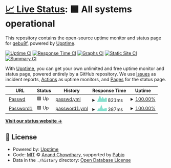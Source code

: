 # [📈 Live Status](https://gebu8f.github.io/upptime): <!--live status--> **🟩 All systems operational**

This repository contains the open-source uptime monitor and status page for [gebu8f](https://gebu8f.github.io/upptime), powered by [Upptime](https://github.com/upptime/upptime).

[![Uptime CI](https://github.com/gebu8f/upptime/workflows/Uptime%20CI/badge.svg)](https://github.com/gebu8f/upptime/actions?query=workflow%3A%22Uptime+CI%22)
[![Response Time CI](https://github.com/gebu8f/upptime/workflows/Response%20Time%20CI/badge.svg)](https://github.com/gebu8f/upptime/actions?query=workflow%3A%22Response+Time+CI%22)
[![Graphs CI](https://github.com/gebu8f/upptime/workflows/Graphs%20CI/badge.svg)](https://github.com/gebu8f/upptime/actions?query=workflow%3A%22Graphs+CI%22)
[![Static Site CI](https://github.com/gebu8f/upptime/workflows/Static%20Site%20CI/badge.svg)](https://github.com/gebu8f/upptime/actions?query=workflow%3A%22Static+Site+CI%22)
[![Summary CI](https://github.com/gebu8f/upptime/workflows/Summary%20CI/badge.svg)](https://github.com/gebu8f/upptime/actions?query=workflow%3A%22Summary+CI%22)

With [Upptime](https://upptime.js.org), you can get your own unlimited and free uptime monitor and status page, powered entirely by a GitHub repository. We use [Issues](https://github.com/gebu8f/upptime/issues) as incident reports, [Actions](https://github.com/gebu8f/upptime/actions) as uptime monitors, and [Pages](https://gebu8f.github.io/upptime) for the status page.

<!--start: status pages-->
<!-- This summary is generated by Upptime (https://github.com/upptime/upptime) -->
<!-- Do not edit this manually, your changes will be overwritten -->
<!-- prettier-ignore -->
| URL | Status | History | Response Time | Uptime |
| --- | ------ | ------- | ------------- | ------ |
| <img alt="" src="https://icons.duckduckgo.com/ip3/passwd.gebu8f.pp.ua.ico" height="13"> [Passwd](https://passwd.gebu8f.pp.ua) | 🟩 Up | [passwd.yml](https://github.com/Gebu8f6/upptime/commits/HEAD/history/passwd.yml) | <details><summary><img alt="Response time graph" src="./graphs/passwd/response-time-week.png" height="20"> 821ms</summary><br><a href="https://uptime.gebu8f.us.kg/history/passwd"><img alt="Response time 799" src="https://img.shields.io/endpoint?url=https%3A%2F%2Fraw.githubusercontent.com%2FGebu8f6%2Fupptime%2FHEAD%2Fapi%2Fpasswd%2Fresponse-time.json"></a><br><a href="https://uptime.gebu8f.us.kg/history/passwd"><img alt="24-hour response time 491" src="https://img.shields.io/endpoint?url=https%3A%2F%2Fraw.githubusercontent.com%2FGebu8f6%2Fupptime%2FHEAD%2Fapi%2Fpasswd%2Fresponse-time-day.json"></a><br><a href="https://uptime.gebu8f.us.kg/history/passwd"><img alt="7-day response time 821" src="https://img.shields.io/endpoint?url=https%3A%2F%2Fraw.githubusercontent.com%2FGebu8f6%2Fupptime%2FHEAD%2Fapi%2Fpasswd%2Fresponse-time-week.json"></a><br><a href="https://uptime.gebu8f.us.kg/history/passwd"><img alt="30-day response time 799" src="https://img.shields.io/endpoint?url=https%3A%2F%2Fraw.githubusercontent.com%2FGebu8f6%2Fupptime%2FHEAD%2Fapi%2Fpasswd%2Fresponse-time-month.json"></a><br><a href="https://uptime.gebu8f.us.kg/history/passwd"><img alt="1-year response time 799" src="https://img.shields.io/endpoint?url=https%3A%2F%2Fraw.githubusercontent.com%2FGebu8f6%2Fupptime%2FHEAD%2Fapi%2Fpasswd%2Fresponse-time-year.json"></a></details> | <details><summary><a href="https://uptime.gebu8f.us.kg/history/passwd">100.00%</a></summary><a href="https://uptime.gebu8f.us.kg/history/passwd"><img alt="All-time uptime 100.00%" src="https://img.shields.io/endpoint?url=https%3A%2F%2Fraw.githubusercontent.com%2FGebu8f6%2Fupptime%2FHEAD%2Fapi%2Fpasswd%2Fuptime.json"></a><br><a href="https://uptime.gebu8f.us.kg/history/passwd"><img alt="24-hour uptime 100.00%" src="https://img.shields.io/endpoint?url=https%3A%2F%2Fraw.githubusercontent.com%2FGebu8f6%2Fupptime%2FHEAD%2Fapi%2Fpasswd%2Fuptime-day.json"></a><br><a href="https://uptime.gebu8f.us.kg/history/passwd"><img alt="7-day uptime 100.00%" src="https://img.shields.io/endpoint?url=https%3A%2F%2Fraw.githubusercontent.com%2FGebu8f6%2Fupptime%2FHEAD%2Fapi%2Fpasswd%2Fuptime-week.json"></a><br><a href="https://uptime.gebu8f.us.kg/history/passwd"><img alt="30-day uptime 100.00%" src="https://img.shields.io/endpoint?url=https%3A%2F%2Fraw.githubusercontent.com%2FGebu8f6%2Fupptime%2FHEAD%2Fapi%2Fpasswd%2Fuptime-month.json"></a><br><a href="https://uptime.gebu8f.us.kg/history/passwd"><img alt="1-year uptime 100.00%" src="https://img.shields.io/endpoint?url=https%3A%2F%2Fraw.githubusercontent.com%2FGebu8f6%2Fupptime%2FHEAD%2Fapi%2Fpasswd%2Fuptime-year.json"></a></details>
| <img alt="" src="https://icons.duckduckgo.com/ip3/pass-4a4m.onrender.com.ico" height="13"> [Password1](https://pass-4a4m.onrender.com) | 🟩 Up | [password1.yml](https://github.com/Gebu8f6/upptime/commits/HEAD/history/password1.yml) | <details><summary><img alt="Response time graph" src="./graphs/password1/response-time-week.png" height="20"> 387ms</summary><br><a href="https://uptime.gebu8f.us.kg/history/password1"><img alt="Response time 357" src="https://img.shields.io/endpoint?url=https%3A%2F%2Fraw.githubusercontent.com%2FGebu8f6%2Fupptime%2FHEAD%2Fapi%2Fpassword1%2Fresponse-time.json"></a><br><a href="https://uptime.gebu8f.us.kg/history/password1"><img alt="24-hour response time 367" src="https://img.shields.io/endpoint?url=https%3A%2F%2Fraw.githubusercontent.com%2FGebu8f6%2Fupptime%2FHEAD%2Fapi%2Fpassword1%2Fresponse-time-day.json"></a><br><a href="https://uptime.gebu8f.us.kg/history/password1"><img alt="7-day response time 387" src="https://img.shields.io/endpoint?url=https%3A%2F%2Fraw.githubusercontent.com%2FGebu8f6%2Fupptime%2FHEAD%2Fapi%2Fpassword1%2Fresponse-time-week.json"></a><br><a href="https://uptime.gebu8f.us.kg/history/password1"><img alt="30-day response time 357" src="https://img.shields.io/endpoint?url=https%3A%2F%2Fraw.githubusercontent.com%2FGebu8f6%2Fupptime%2FHEAD%2Fapi%2Fpassword1%2Fresponse-time-month.json"></a><br><a href="https://uptime.gebu8f.us.kg/history/password1"><img alt="1-year response time 357" src="https://img.shields.io/endpoint?url=https%3A%2F%2Fraw.githubusercontent.com%2FGebu8f6%2Fupptime%2FHEAD%2Fapi%2Fpassword1%2Fresponse-time-year.json"></a></details> | <details><summary><a href="https://uptime.gebu8f.us.kg/history/password1">100.00%</a></summary><a href="https://uptime.gebu8f.us.kg/history/password1"><img alt="All-time uptime 100.00%" src="https://img.shields.io/endpoint?url=https%3A%2F%2Fraw.githubusercontent.com%2FGebu8f6%2Fupptime%2FHEAD%2Fapi%2Fpassword1%2Fuptime.json"></a><br><a href="https://uptime.gebu8f.us.kg/history/password1"><img alt="24-hour uptime 100.00%" src="https://img.shields.io/endpoint?url=https%3A%2F%2Fraw.githubusercontent.com%2FGebu8f6%2Fupptime%2FHEAD%2Fapi%2Fpassword1%2Fuptime-day.json"></a><br><a href="https://uptime.gebu8f.us.kg/history/password1"><img alt="7-day uptime 100.00%" src="https://img.shields.io/endpoint?url=https%3A%2F%2Fraw.githubusercontent.com%2FGebu8f6%2Fupptime%2FHEAD%2Fapi%2Fpassword1%2Fuptime-week.json"></a><br><a href="https://uptime.gebu8f.us.kg/history/password1"><img alt="30-day uptime 100.00%" src="https://img.shields.io/endpoint?url=https%3A%2F%2Fraw.githubusercontent.com%2FGebu8f6%2Fupptime%2FHEAD%2Fapi%2Fpassword1%2Fuptime-month.json"></a><br><a href="https://uptime.gebu8f.us.kg/history/password1"><img alt="1-year uptime 100.00%" src="https://img.shields.io/endpoint?url=https%3A%2F%2Fraw.githubusercontent.com%2FGebu8f6%2Fupptime%2FHEAD%2Fapi%2Fpassword1%2Fuptime-year.json"></a></details>

<!--end: status pages-->

[**Visit our status website →**](https://gebu8f.github.io/upptime)

## 📄 License

- Powered by: [Upptime](https://github.com/upptime/upptime)
- Code: [MIT](./LICENSE) © [Anand Chowdhary](https://anandchowdhary.com), supported by [Pabio](https://pabio.com)
- Data in the `./history` directory: [Open Database License](https://opendatacommons.org/licenses/odbl/1-0/)
